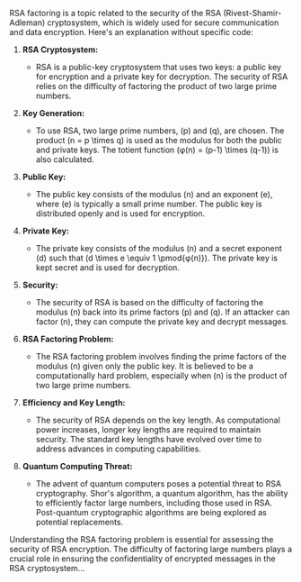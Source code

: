 RSA factoring is a topic related to the security of the RSA (Rivest-Shamir-Adleman) cryptosystem, which is widely used for secure communication and data encryption. Here's an explanation without specific code:

1. **RSA Cryptosystem:**
   - RSA is a public-key cryptosystem that uses two keys: a public key for encryption and a private key for decryption. The security of RSA relies on the difficulty of factoring the product of two large prime numbers.

2. **Key Generation:**
   - To use RSA, two large prime numbers, \(p\) and \(q\), are chosen. The product \(n = p \times q\) is used as the modulus for both the public and private keys. The totient function \(φ(n) = (p-1) \times (q-1)\) is also calculated.

3. **Public Key:**
   - The public key consists of the modulus \(n\) and an exponent \(e\), where \(e\) is typically a small prime number. The public key is distributed openly and is used for encryption.

4. **Private Key:**
   - The private key consists of the modulus \(n\) and a secret exponent \(d\) such that \(d \times e \equiv 1 \pmod{φ(n)}\). The private key is kept secret and is used for decryption.

5. **Security:**
   - The security of RSA is based on the difficulty of factoring the modulus \(n\) back into its prime factors \(p\) and \(q\). If an attacker can factor \(n\), they can compute the private key and decrypt messages.

6. **RSA Factoring Problem:**
   - The RSA factoring problem involves finding the prime factors of the modulus \(n\) given only the public key. It is believed to be a computationally hard problem, especially when \(n\) is the product of two large prime numbers.

7. **Efficiency and Key Length:**
   - The security of RSA depends on the key length. As computational power increases, longer key lengths are required to maintain security. The standard key lengths have evolved over time to address advances in computing capabilities.

8. **Quantum Computing Threat:**
   - The advent of quantum computers poses a potential threat to RSA cryptography. Shor's algorithm, a quantum algorithm, has the ability to efficiently factor large numbers, including those used in RSA. Post-quantum cryptographic algorithms are being explored as potential replacements.

Understanding the RSA factoring problem is essential for assessing the security of RSA encryption. The difficulty of factoring large numbers plays a crucial role in ensuring the confidentiality of encrypted messages in the RSA cryptosystem...
